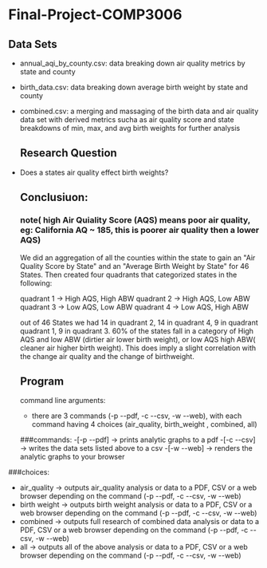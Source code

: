 # Final-Project-COMP3006

## Data Sets 
- annual_aqi_by_county.csv: data breaking down air quality metrics by state and county
- birth_data.csv: data breaking down average birth weight by state and county
- combined.csv: a merging and massaging of the birth data and air quality data set with derived metrics sucha as air quality score 
  and state breakdowns of min, max, and avg birth weights for further analysis
  
  ## Research Question
- Does a states air quality effect birth weights?
     
     
  ## Conclusiuon:
  ### note( high Air Quiality Score (AQS) means poor air quality, eg: California AQ ~ 185, this is poorer air quality then a lower AQS)
  We did an aggregation of all the counties within the state to gain an "Air Quality Score by State" and an "Average Birth Weight by State" for 46 States. 
  Then created four quadrants that categorized states in the following: 
  
  quadrant 1 -> High AQS, High ABW 
  quadrant 2 -> High AQS, Low ABW
  quadrant 3 -> Low AQS, Low ABW
  quadrant 4 -> Low AQS, High ABW
  
  out of 46 States we had 14 in quadrant 2, 14 in quadrant 4, 9 in quadrant quadrant 1, 9 in quadrant 3. 
  60% of the states fall in a category of High AQS and low ABW (dirtier air lower birth weight), or low AQS high ABW( cleaner air higher birth weight).
  This does imply a slight correlation with the change  air quality and the change of birthweight.
  
  ## Program
  command line arguments:
  - there are 3 commands (-p --pdf, -c --csv, -w --web), with each command having 4 choices (air_quality, birth_weight , combined, all)
  
  ###commands:
 -[-p --pdf]   ->  prints analytic graphs to a pdf
 -[-c --csv]   ->  writes the data sets listed above to a csv
 -[-w --web]   ->  renders the analytic graphs to your browser 
 
 ###choices:
 - air_quality  -> outputs air_quality analysis or data to a PDF, CSV or a web browser depending on the command  (-p --pdf, -c --csv, -w --web)
 - birth weight -> outputs birth weight analysis or data to a PDF, CSV or a web browser depending on the command  (-p --pdf, -c --csv, -w --web)
 - combined     ->  outputs full research of combined data analysis or data to a PDF, CSV or a web browser depending on the command  (-p --pdf, -c --csv, -w --web)
 - all          ->  outputs all of the above analysis or data to a PDF, CSV or a web browser depending on the command  (-p --pdf, -c --csv, -w --web)



  
  

  
  
  
  
